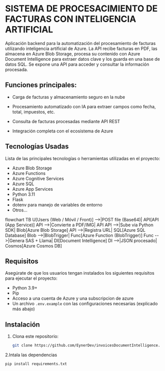 # SISTEMA DE PROCESACIMIENTO DE FACTURAS CON INTELIGENCIA ARTIFICIAL
Aplicación backend para la automatización del procesamiento de facturas utilizando inteligencia artificial de Azure.
La API recibe facturas en PDF, las almacena en Azure Blob Storage, procesa su contenido con Azure Document Intelligence para extraer datos clave y los guarda en una base de datos SQL.
Se expone una API para acceder y consultar la información procesada.

## Funciones principales:

-  Carga de facturas y almacenamiento seguro en la nube
   
- Procesamiento automatizado con IA para extraer campos como fecha, total, impuestos, etc.
   
- Consulta de facturas procesadas mediante API REST
   
- Integración completa con el ecosistema de Azure

## Tecnologías Usadas

Lista de las principales tecnologías o herramientas utilizadas en el proyecto:
- Azure Blob Storage
- Azure Functions
- Azure Cognitive Services
- Azure SQL
- Azure App Services
- Python 3.11
- Flask
- dotenv para manejo de variables de entorno
- Otros...


flowchart TB
  U[Users (Web / Móvil / Front)] -->|POST file (Base64)| API[API (App Service)]
  API -->|Convierte a PDF/IMG| API
  API -->|Sube via Python SDK| Blob[Azure Blob Storage]
  API -->|Registra URL| SQL[Azure SQL Database]
  Blob -->|BlobTrigger| Func[Azure Function (BlobTrigger)]
  Func -->|Genera SAS + Llama| DI[Document Intelligence]
  DI -->|JSON procesado| Cosmos[Azure Cosmos DB]


## Requisitos

Asegúrate de que los usuarios tengan instalados los siguientes requisitos para ejecutar el proyecto:

- Python 3.9+
- Pip
- Acceso a una cuenta de Azure y una subscripcion de azure 
- Un archivo `.env.example` con las configuraciones necesarias (explicado más abajo)

## Instalación

1. Clona este repositorio:
   ```bash
   git clone https://github.com/EynerDev/invoicesDocumentIntelligence.git

2.Intala las dependencias
  ```bash
  pip install requirements.txt




  
